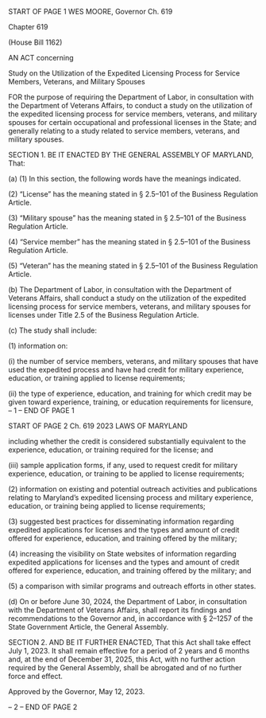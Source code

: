 START OF PAGE 1
WES MOORE, Governor Ch. 619

Chapter 619

(House Bill 1162)

AN ACT concerning

Study on the Utilization of the Expedited Licensing Process for Service
Members, Veterans, and Military Spouses

FOR the purpose of requiring the Department of Labor, in consultation with the
Department of Veterans Affairs, to conduct a study on the utilization of the expedited
licensing process for service members, veterans, and military spouses for certain
occupational and professional licenses in the State; and generally relating to a study
related to service members, veterans, and military spouses.

SECTION 1. BE IT ENACTED BY THE GENERAL ASSEMBLY OF MARYLAND,
That:

(a) (1) In this section, the following words have the meanings indicated.

(2) “License” has the meaning stated in § 2.5–101 of the Business
Regulation Article.

(3) “Military spouse” has the meaning stated in § 2.5–101 of the Business
Regulation Article.

(4) “Service member” has the meaning stated in § 2.5–101 of the Business
Regulation Article.

(5) “Veteran” has the meaning stated in § 2.5–101 of the Business
Regulation Article.

(b) The Department of Labor, in consultation with the Department of Veterans
Affairs, shall conduct a study on the utilization of the expedited licensing process for service
members, veterans, and military spouses for licenses under Title 2.5 of the Business
Regulation Article.

(c) The study shall include:

(1) information on:

(i) the number of service members, veterans, and military spouses
that have used the expedited process and have had credit for military experience,
education, or training applied to license requirements;

(ii) the type of experience, education, and training for which credit
may be given toward experience, training, or education requirements for licensure,
– 1 –
END OF PAGE 1

START OF PAGE 2
Ch. 619 2023 LAWS OF MARYLAND

including whether the credit is considered substantially equivalent to the experience,
education, or training required for the license; and

(iii) sample application forms, if any, used to request credit for
military experience, education, or training to be applied to license requirements;

(2) information on existing and potential outreach activities and
publications relating to Maryland’s expedited licensing process and military experience,
education, or training being applied to license requirements;

(3) suggested best practices for disseminating information regarding
expedited applications for licenses and the types and amount of credit offered for
experience, education, and training offered by the military;

(4) increasing the visibility on State websites of information regarding
expedited applications for licenses and the types and amount of credit offered for
experience, education, and training offered by the military; and

(5) a comparison with similar programs and outreach efforts in other
states.

(d) On or before June 30, 2024, the Department of Labor, in consultation with the
Department of Veterans Affairs, shall report its findings and recommendations to the
Governor and, in accordance with § 2–1257 of the State Government Article, the General
Assembly.

SECTION 2. AND BE IT FURTHER ENACTED, That this Act shall take effect July
1, 2023. It shall remain effective for a period of 2 years and 6 months and, at the end of
December 31, 2025, this Act, with no further action required by the General Assembly, shall
be abrogated and of no further force and effect.

Approved by the Governor, May 12, 2023.

– 2 –
END OF PAGE 2